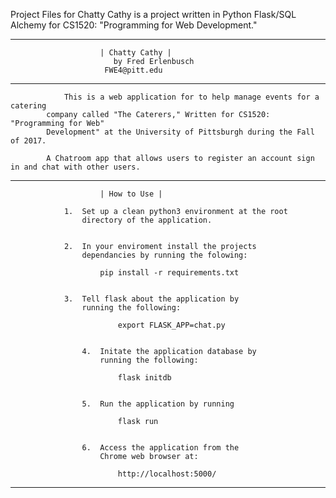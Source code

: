 Project Files for Chatty Cathy is a project written in Python Flask/SQL Alchemy for CS1520: "Programming for Web Development."

_________________________________________________________________________________

						| Chatty Cathy |
					       by Fred Erlenbusch
						 FWE4@pitt.edu

_________________________________________________________________________________

				This is a web application for to help manage events for a catering 
			company called "The Caterers," Written for CS1520: "Programming for Web"
			Development" at the University of Pittsburgh during the Fall of 2017. 

			A Chatroom app that allows users to register an account sign in and chat with other users. 


_________________________________________________________________________________

						| How to Use |

				1. 	Set up a clean python3 environment at the root 
					directory of the application. 


				2. 	In your enviroment install the projects 
					dependancies by running the folowing: 

						pip install -r requirements.txt


				3. 	Tell flask about the application by 
					running the following:

         					export FLASK_APP=chat.py


	      			4. 	Initate the application database by 
	      				running the following: 

	        				flask initdb


	        		5.	Run the application by running 

	        				flask run


	        		6.	Access the application from the 
	        			Chrome web browser at:

	        				http://localhost:5000/


______________________________________________________________________